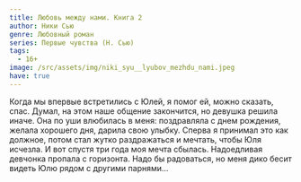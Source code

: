 ```yaml
---
title: Любовь между нами. Книга 2
author: Ники Сью
genre: Любовный роман
series: Первые чувства (Н. Сью)
tags:
  - 16+
image: /src/assets/img/niki_syu__lyubov_mezhdu_nami.jpeg
have: true
---
```

Когда мы впервые встретились с Юлей, я помог ей, можно сказать, спас. Думал, на этом наше общение закончится, но девушка решила иначе. Она по уши влюбилась в меня: поздравляла с днем рождения, желала хорошего дня, дарила свою улыбку. Сперва я принимал это как должное, потом стал жутко раздражаться и мечтать, чтобы Юля исчезла. И вот спустя три года моя мечта сбылась. Надоедливая девчонка пропала с горизонта. Надо бы радоваться, но меня дико бесит видеть Юлю рядом с другими парнями...
